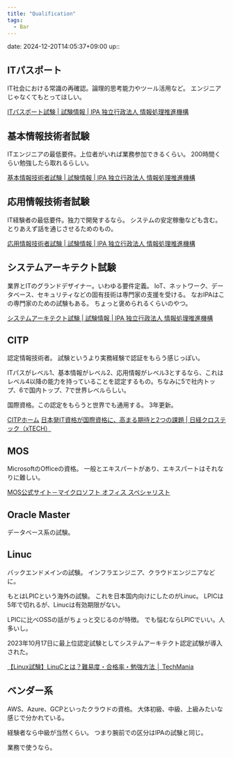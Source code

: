 ```yaml
---
title: "Qualification"
tags:
  - Bar
---
```


date: 2024-12-20T14:05:37+09:00
up::


## ITパスポート
IT社会における常識の再確認。論理的思考能力やツール活用など。
エンジニアじゃなくてもとってほしい。

[ITパスポート試験 | 試験情報 | IPA 独立行政法人 情報処理推進機構](https://www.ipa.go.jp/shiken/kubun/ip.html)

## 基本情報技術者試験
ITエンジニアの最低要件。上位者がいれば業務参加できるくらい。
200時間くらい勉強したら取れるらしい。

[基本情報技術者試験 | 試験情報 | IPA 独立行政法人 情報処理推進機構](https://www.ipa.go.jp/shiken/kubun/fe.html)

## 応用情報技術者試験
IT経験者の最低要件。独力で開発するなら。
システムの安定稼働なども含む。
とりあえず話を通じさせるためのもの。

[応用情報技術者試験 | 試験情報 | IPA 独立行政法人 情報処理推進機構](https://www.ipa.go.jp/shiken/kubun/ap.html)

## システムアーキテクト試験
業界とITのグランドデザイナー。いわゆる要件定義。
IoT、ネットワーク、データベース、セキュリティなどの固有技術は専門家の支援を受ける。
なおIPAはこの専門家のための試験もある。
ちょっと褒められるくらいのやつ。

[システムアーキテクト試験 | 試験情報 | IPA 独立行政法人 情報処理推進機構](https://www.ipa.go.jp/shiken/kubun/sa.html)

## CITP
認定情報技術者。
試験というより実務経験で認証をもらう感じっぽい。

ITパスがレベル1、基本情報がレベル2、応用情報がレベル3とするなら、これはレベル4以降の能力を持っていることを認定するもの。ちなみに5で社内トップ、6で国内トップ、7で世界レベルらしい。

国際資格。この認定をもらうと世界でも通用する。
3年更新。

[CITPホーム](https://www.ipsj.or.jp/citp.html)
[日本発IT資格が国際資格に、高まる期待と2つの課題 | 日経クロステック（xTECH）](https://xtech.nikkei.com/atcl/nxt/column/18/00001/00138/)

## MOS
MicrosoftのOfficeの資格。
一般とエキスパートがあり、エキスパートはそれなりに難しい。

[MOS公式サイト－マイクロソフト オフィス スペシャリスト](https://mos.odyssey-com.co.jp/index.html)

## Oracle Master
データベース系の試験。

## Linuc
バックエンドメインの試験。
インフラエンジニア、クラウドエンジニアなどに。

もとはLPICという海外の試験。
これを日本国内向けにしたのがLinuc。
LPICは5年で切れるが、Linucは有効期限がない。

LPICに比べOSSの話がちょっと交じるのが特徴。
でも悩むならLPICでいい。人多いし。

2023年10月17日に最上位認定試験としてシステムアーキテクト認定試験が導入された。

[【Linux試験】LinuCとは？難易度・合格率・勉強方法 │ TechMania](https://techmania.jp/blog/linac-test/)

## ベンダー系
AWS、Azure、GCPといったクラウドの資格。
大体初級、中級、上級みたいな感じで分かれている。

経験者なら中級が当然くらい。
つまり腕前での区分はIPAの試験と同じ。

業務で使うなら。